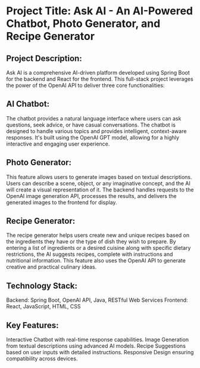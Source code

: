 # Project Title: Ask AI - An AI-Powered Chatbot, Photo Generator, and Recipe Generator

## Project Description:

Ask AI is a comprehensive AI-driven platform developed using Spring Boot for the backend and React for the frontend. This full-stack project leverages the power of the OpenAI API to deliver three core functionalities:

## AI Chatbot:
The chatbot provides a natural language interface where users can ask questions, seek advice, or have casual conversations. The chatbot is designed to handle various topics and provides intelligent, context-aware responses. It's built using the OpenAI GPT model, allowing for a highly interactive and engaging user experience.

## Photo Generator:
This feature allows users to generate images based on textual descriptions. Users can describe a scene, object, or any imaginative concept, and the AI will create a visual representation of it. The backend handles requests to the OpenAI image generation API, processes the results, and delivers the generated images to the frontend for display.

## Recipe Generator:
The recipe generator helps users create new and unique recipes based on the ingredients they have or the type of dish they wish to prepare. By entering a list of ingredients or a desired cuisine along with specific dietary restrictions, the AI suggests recipes, complete with instructions and nutritional information. This feature also uses the OpenAI API to generate creative and practical culinary ideas.

## Technology Stack:

Backend: Spring Boot, OpenAI API, Java, RESTful Web Services
Frontend: React, JavaScript, HTML, CSS

## Key Features:

Interactive Chatbot with real-time response capabilities.
Image Generation from textual descriptions using advanced AI models.
Recipe Suggestions based on user inputs with detailed instructions.
Responsive Design ensuring compatibility across devices.

